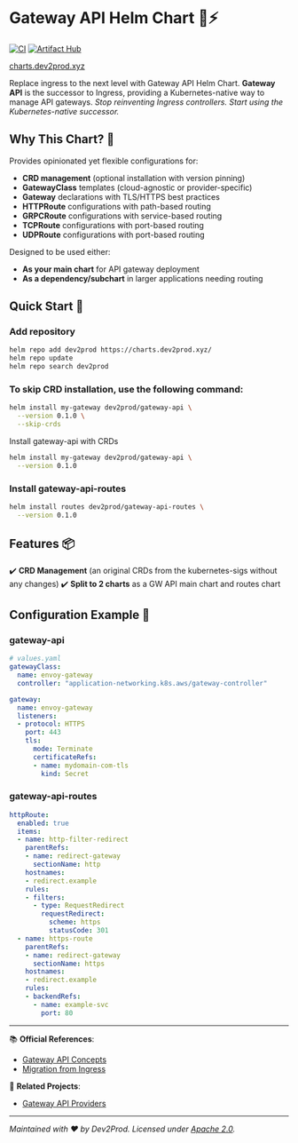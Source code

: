 # Gateway API Helm Chart 🚪⚡

[![CI](https://github.com/dev2prod-hub/gateway-api-chart/actions/workflows/lint-test-release.yaml/badge.svg)](https://github.com/dev2prod-hub/gateway-api-chart/actions)
[![Artifact Hub](https://img.shields.io/endpoint?url=https://artifacthub.io/badge/repository/gateway-api-chart)](https://artifacthub.io/packages/search?repo=gateway-api-chart)

[charts.dev2prod.xyz](https://charts.dev2prod.xyz/)

Replace ingress to the next level with Gateway API Helm Chart.
**Gateway API** is the successor to Ingress, providing a Kubernetes-native way to manage API gateways.
_Stop reinventing Ingress controllers. Start using the Kubernetes-native successor._

## Why This Chart? 🌟
Provides opinionated yet flexible configurations for:
- **CRD management** (optional installation with version pinning)
- **GatewayClass** templates (cloud-agnostic or provider-specific)
- **Gateway** declarations with TLS/HTTPS best practices
- **HTTPRoute** configurations with path-based routing
- **GRPCRoute** configurations with service-based routing
- **TCPRoute** configurations with port-based routing
- **UDPRoute** configurations with port-based routing

Designed to be used either:
- **As your main chart** for API gateway deployment
- **As a dependency/subchart** in larger applications needing routing

## Quick Start 🚀

### Add repository

```bash
helm repo add dev2prod https://charts.dev2prod.xyz/
helm repo update
helm repo search dev2prod
```

### To skip CRD installation, use the following command:

```bash
helm install my-gateway dev2prod/gateway-api \
  --version 0.1.0 \
  --skip-crds
```

Install gateway-api with CRDs
```bash
helm install my-gateway dev2prod/gateway-api \
  --version 0.1.0
````

### Install gateway-api-routes
```bash
helm install routes dev2prod/gateway-api-routes \
  --version 0.1.0
```

## Features 📦
✔️ **CRD Management** (an original CRDs from the kubernetes-sigs without any changes)
✔️ **Split to 2 charts** as a GW API main chart and routes chart

## Configuration Example 🔧

### gateway-api

```yaml
# values.yaml
gatewayClass:
  name: envoy-gateway
  controller: "application-networking.k8s.aws/gateway-controller"

gateway:
  name: envoy-gateway
  listeners:
  - protocol: HTTPS
    port: 443
    tls:
      mode: Terminate
      certificateRefs:
      - name: mydomain-com-tls
        kind: Secret
```
### gateway-api-routes

```yaml
httpRoute:
  enabled: true
  items:
  - name: http-filter-redirect
    parentRefs:
    - name: redirect-gateway
      sectionName: http
    hostnames:
    - redirect.example
    rules:
    - filters:
      - type: RequestRedirect
        requestRedirect:
          scheme: https
          statusCode: 301
  - name: https-route
    parentRefs:
    - name: redirect-gateway
      sectionName: https
    hostnames:
    - redirect.example
    rules:
    - backendRefs:
      - name: example-svc
        port: 80
```

---

📚 **Official References**:
- [Gateway API Concepts](https://gateway-api.sigs.k8s.io/concepts/)
- [Migration from Ingress](https://gateway-api.sigs.k8s.io/guides/migration/)

🔗 **Related Projects**:
- [Gateway API Providers](https://gateway-api.sigs.k8s.io/implementations/)

---

_Maintained with ❤️ by Dev2Prod. Licensed under [Apache 2.0](LICENSE)._
